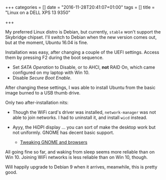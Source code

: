 +++
categories = []
date = "2016-11-28T20:41:07+01:00"
tags = []
title = "Linux on a DELL XPS 13 9350"

+++

My preferred Linux distro is Debian, but currently, ```stable``` won't support the Skybridge chipset. I'll switch to Debian when the new version comes out, but at
the moment, Ubuntu 16.04 is fine.

Installation was easy, after changing a couple of  the UEFI settings. Access them by pressing F2 during the boot sequence.

* Set *SATA Operation* to Disable, or to AHCI, **not** RAID On, which
 came configured on my laptop with Win 10.
* Disable *Secure Boot Enable*.

After changing these settings, I was able to install Ubuntu from the basic image burned to a USB thumb drive.

Only two after-installation nits:

* Though the WiFi card's driver was installed, ```network-manager```
 was not able to join networks. I had to uninstall it, and install
 ```wicd``` instead.

* Ayyy, the HiDPI display ... you can sort of make the desktop work but not uniformly. GNOME has decent basic support.
	* [Tweaking GNOME and browsers](http://www.pcworld.com/article/2911509/how-to-make-linuxs-desktop-look-good-on-high-resolution-displays.html)

All going fine so far, and waking from sleep seems more reliable than on Win 10. Joining WiFi networks is less reliable than on Win 10, though.

Will happily upgrade to Debian 9 when it arrives, meanwhile, this is pretty good.
